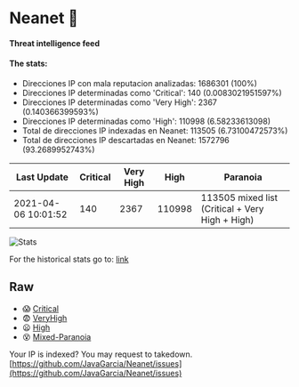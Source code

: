 # Neanet :hocho:
#### Threat intelligence feed
#### The stats:

- Direcciones IP con mala reputacion analizadas: 1686301 (100%)
- Direcciones IP determinadas como 'Critical':  140 (0.0083021951597%)
- Direcciones IP determinadas como 'Very High':  2367 (0.140366399593%)
- Direcciones IP determinadas como 'High':  110998 (6.58233613098)
- Total de direcciones IP indexadas en Neanet:  113505 (6.73100472573%)
- Total de direcciones IP descartadas en Neanet:  1572796 (93.2689952743%)

| Last Update | Critical | Very High | High | Paranoia |
| --- | --- | --- | --- | --- |
| 2021-04-06 10:01:52 | 140 | 2367 | 110998 | 113505 mixed list (Critical + Very High + High)|

![Stats](https://docs.google.com/spreadsheets/d/e/2PACX-1vSnaNMIXVabIpDJjufMlzH7poXnshF3mgd8Is1g9ytUEzVsP5my4Trn8f-xkoLLQ38xpL3HtmUexLo6/pubchart?oid=501124687&format=image)

For the historical stats go to: [link](/stats.csv)
## Raw
- :scream: [Critical](https://raw.githubusercontent.com/JavaGarcia/Neanet/master/blacklists/neanet_critical.txt)
- :fearful: [VeryHigh](https://raw.githubusercontent.com/JavaGarcia/Neanet/master/blacklists/neanet_veryHigh.txtt)
- :frowning: [High](https://raw.githubusercontent.com/JavaGarcia/Neanet/master/blacklists/neanet_high.txt)
- :dizzy_face: [Mixed-Paranoia](https://raw.githubusercontent.com/JavaGarcia/Neanet/master/blacklists/neanet_all.txt)


Your IP is indexed? You may request to takedown. [https://github.com/JavaGarcia/Neanet/issues](https://github.com/JavaGarcia/Neanet/issues)

















































































































































































































































































































































































































































































































































































































































































































































































































































































































































































































































































































































































































































































































































































































































































































































































































































































































































































































































































































































































































































































































































































































































































































































































































































































































































































































































































































































































































































































































































































































































































































































































































































































































































































































































































































































































































































































































































































































































































































































































































































































































































































































































































































































































































































































































































































































































































































































































































































































































































































































































































































































































































































































































































































































































































































































































































